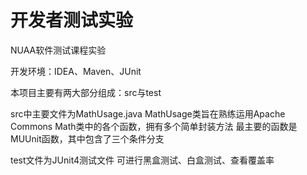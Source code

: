 # 开发者测试实验
NUAA软件测试课程实验

开发环境：IDEA、Maven、JUnit

本项目主要有两大部分组成：src与test

src中主要文件为MathUsage.java
MathUsage类旨在熟练运用Apache Commons Math类中的各个函数，拥有多个简单封装方法
最主要的函数是MUUnit函数，其中包含了三个条件分支

test文件为JUnit4测试文件
可进行黑盒测试、白盒测试、查看覆盖率
